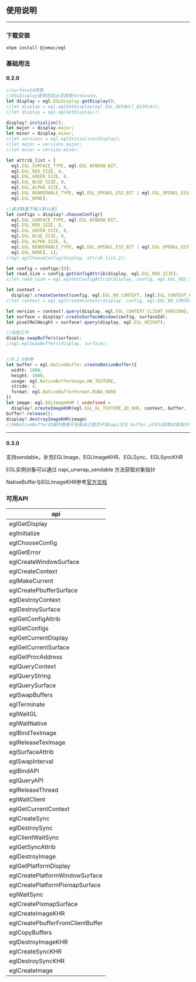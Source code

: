 ## 使用说明

---

### 下载安装

```shell
ohpm install @jemoc/egl
```

### 基础用法

#### 0.2.0

```typescript
//surfaceId获取
//EGLDisplay使用完后必须调用terminate，
let display = egl.EGLDisplay.getDisplay();
//let display = egl.eglGetDisplay(egl.EGL_DEFAULT_DISPLAY);
//let display = egl.eglGetDisplay();

display?.initialize();
let major = display.major;
let minor = display.minor;
//let versions = egl.eglInitialize(display);
//let major = versions.major;
//let minor = version.minor;

let attrib_list = [
  egl.EGL_SURFACE_TYPE, egl.EGL_WINDOW_BIT,
  egl.EGL_RED_SIZE, 8,
  egl.EGL_GREEN_SIZE, 8,
  egl.EGL_BLUE_SIZE, 8,
  egl.EGL_ALPHA_SIZE, 8,
  egl.EGL_RENDERABLE_TYPE, egl.EGL_OPENGL_ES2_BIT | egl.EGL_OPENGL_ES3_BIT_KHR,
  egl.EGL_NONE];

//请求数量不输入默认是1
let configs = display?.chooseConfig([
  egl.EGL_SURFACE_TYPE, egl.EGL_WINDOW_BIT,
  egl.EGL_RED_SIZE, 8,
  egl.EGL_GREEN_SIZE, 8,
  egl.EGL_BLUE_SIZE, 8,
  egl.EGL_ALPHA_SIZE, 8,
  egl.EGL_RENDERABLE_TYPE, egl.EGL_OPENGL_ES2_BIT | egl.EGL_OPENGL_ES3_BIT_KHR,
  egl.EGL_NONE], 1);
//egl.eglChooseConfig(display, attrib_list,1);

let config = configs![0];
let read_size = config.getConfigAttrib(display, egl.EGL_RED_SIZE);
//let read_size = egl.eglGetConfigAttrib(display, config, egl.EGL_RED_SIZE);

let context =
  display?.createContext(config, egl.EGL_NO_CONTEXT, [egl.EGL_CONTEXT_CLIENT_VERSION, 2, egl.EGL_NONE]);
//let context = egl.eglCreateContext(display, config, egl.EGL_NO_CONTEXT, [egl.EGL_CONTEXT_CLIENT_VERSION, 2, egl.EGL_NONE]);

let version = context?.query(display, egl.EGL_CONTEXT_CLIENT_VERSION);
let surface = display?.createSurfaceWindow(config, surfaceId);
let pixelMalHeight = surface?.query(display, egl.EGL_HEIGHT);

//绘制工作
display.swapBuffers(surface);
//egl.eglSwapBuffers(display, surface);


//0.2.0新增 
let buffer = egl.NativeBuffer.createNativeBuffer({
  width: 1000,
  height: 1000,
  usage: egl.NativeBufferUsage.HW_TEXTURE,
  stride: 4,
  format: egl.NativeBufferFormat.RGBA_8888
})
let image: egl.EGLImageKHR | undefined =
  display?.createImageKHR(egl.EGL_GL_TEXTURE_2D_KHR, context, buffer, [egl.EGL_NONE]);
buffer?.release();
display?.destroyImageKHR(image)
//OHNativeBuffer的操作需要开发者自己需求开发napi方法 buffer.id可以获取对象指针字符串，native侧将字符串转成指针
```
---

#### 0.3.0
支持sendable，补充EGLImage、EGLImageKHR、EGLSync、EGLSyncKHR

EGL实例对象可以通过 napi_unwrap_sendable 方法获取对象指针

NativeBuffer与EGLImageKHR参考[官方文档](https://developer.huawei.com/consumer/cn/doc/harmonyos-guides-V5/xengine-kit-ai-spatial-upscaling-V5#section16380037114718)



### 可用API

| api                              | 
|----------------------------------| 
| eglGetDisplay                    |
| eglInitialize                    |
| eglChooseConfig                  |
| eglGetError                      |
| eglCreateWindowSurface           |
| eglCreateContext                 |
| eglMakeCurrent                   |
| eglCreatePbufferSurface          |
| eglDestroyContext                |
| eglDestroySurface                |
| eglGetConfigAttrib               |
| eglGetConfigs                    |
| eglGetCurrentDisplay             |
| eglGetCurrentSurface             |
| eglGetProcAddress                |
| eglQueryContext                  |
| eglQueryString                   |
| eglQuerySurface                  |
| eglSwapBuffers                   |
| eglTerminate                     |
| eglWaitGL                        |
| eglWaitNative                    |
| eglBindTexImage                  |
| eglReleaseTexImage               |
| eglSurfaceAttrib                 |
| eglSwapInterval                  |
| eglBindAPI                       |
| eglQueryAPI                      |
| eglReleaseThread                 |
| eglWaitClient                    |
| eglGetCurrentContext             |
| eglCreateSync                    |
| eglDestroySync                   |
| eglClientWaitSync                |
| eglGetSyncAttrib                 |
| eglDestroyImage                  |
| eglGetPlatformDisplay            |
| eglCreatePlatformWindowSurface   |
| eglCreatePlatformPixmapSurface   |
| eglWaitSync                      |
| eglCreatePixmapSurface           |
| eglCreateImageKHR                |
| eglCreatePbufferFromClientBuffer |
| eglCopyBuffers                   |
| eglDestroyImageKHR               |
| eglCreateSyncKHR                 |
| eglDestroySyncKHR                |
| eglCreateImage                   |

